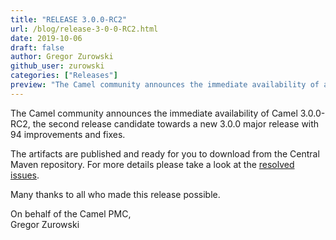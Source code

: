 ```yaml
---
title: "RELEASE 3.0.0-RC2"
url: /blog/release-3-0-0-RC2.html
date: 2019-10-06
draft: false
author: Gregor Zurowski
github_user: zurowski
categories: ["Releases"]
preview: "The Camel community announces the immediate availability of a new release candidate Camel 3.0.0-RC2"
---
```



The Camel community announces the immediate availability of Camel 3.0.0-RC2, the second release candidate towards a new 3.0.0 major release with 94 improvements and fixes.

The artifacts are published and ready for you to download from the Central Maven repository. For more details please take a look at the [resolved issues](/releases/release-3.0.0-RC2/#resolved).

Many thanks to all who made this release possible.

On behalf of the Camel PMC,  
Gregor Zurowski
